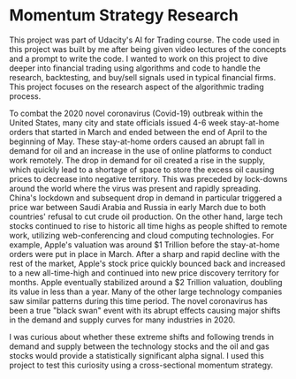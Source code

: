 # Momentum Strategy Research

This project was part of Udacity's AI for Trading course. The code used in this project was built by me after being given video lectures of the concepts and a prompt to write the code. I wanted to work on this project to dive deeper into financial trading using algorithms and code to handle the research, backtesting, and buy/sell signals used in typical financial firms. This project focuses on the research aspect of the algorithmic trading process.

To combat the 2020 novel coronavirus (Covid-19) outbreak within the United States, many city and state officials issued 4-6 week stay-at-home orders that started in March and ended between the end of April to the beginning of May. These stay-at-home orders caused an abrupt fall in demand for oil and an increase in the use of online platforms to conduct work remotely. The drop in demand for oil created a rise in the supply, which quickly lead to a shortage of space to store the excess oil causing prices to decrease into negative territory. This was preceded by lock-downs around the world where the virus was present and rapidly spreading. China's lockdown and subsequent drop in demand in particular triggered a price war between Saudi Arabia and Russia in early March due to both countries' refusal to cut crude oil production. On the other hand, large tech stocks continued to rise to historic all time highs as people shifted to remote work, utilizing web-conferencing and cloud computing technologies. For example, Apple's valuation was around $1 Trillion before the stay-at-home orders were put in place in March. After a sharp and rapid decline with the rest of the market, Apple's stock price quickly bounced back and increased to a new all-time-high and continued into new price discovery territory for months. Apple eventually stabilized around a $2 Trillion valuation, doubling its value in less than a year. Many of the other large technology companies saw similar patterns during this time period. The novel coronavirus has been a true "black swan" event with its abrupt effects causing major shifts in the demand and supply curves for many industries in 2020.

I was curious about whether these extreme shifts and following trends in demand and supply between the technology stocks and the oil and gas stocks would provide a statistically significant alpha signal. I used this project to test this curiosity using a cross-sectional momentum strategy.

